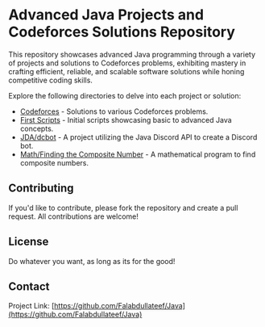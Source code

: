 # Advanced Java Projects and Codeforces Solutions Repository

This repository showcases advanced Java programming through a variety of projects and solutions to Codeforces problems, exhibiting mastery in crafting efficient, reliable, and scalable software solutions while honing competitive coding skills.

Explore the following directories to delve into each project or solution:

- [Codeforces](./Codeforces) - Solutions to various Codeforces problems.
- [First Scripts](https://github.com/Falabdullateef/Java/tree/main/First%20scripts) - Initial scripts showcasing basic to advanced Java concepts.
- [JDA/dcbot](./JDA) - A project utilizing the Java Discord API to create a Discord bot.
- [Math/Finding the Composite Number](https://github.com/Falabdullateef/Java/tree/main/Math/Finding%20the%20composite%20number) - A mathematical program to find composite numbers.


## Contributing

If you'd like to contribute, please fork the repository and create a pull request. All contributions are welcome!

## License

Do whatever you want, as long as its for the good!

## Contact
Project Link: [https://github.com/Falabdullateef/Java](https://github.com/Falabdullateef/Java)

